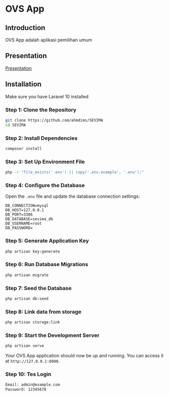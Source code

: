 # OVS App

## Introduction

OVS App adalah aplikasi pemilihan umum

## Presentation
[Presentation](https://#)

## Installation

Make sure you have Laravel 10 installed

### Step 1: Clone the Repository

```bash
git clone https://github.com/ahmdims/SEVIMA
cd SEVIMA
```

### Step 2: Install Dependencies

```bash
composer install
```

### Step 3: Set Up Environment File

```bash
php -r "file_exists('.env') || copy('.env.example', '.env');"
```

### Step 4: Configure the Database

Open the `.env` file and update the database connection settings:

```dotenv
DB_CONNECTION=mysql
DB_HOST=127.0.0.1
DB_PORT=3306
DB_DATABASE=sevima_db
DB_USERNAME=root
DB_PASSWORD=
```

### Step 5: Generate Application Key

```bash
php artisan key:generate
```

### Step 6: Run Database Migrations

```bash
php artisan migrate
```

### Step 7: Seed the Database

```bash
php artisan db:seed
```

### Step 8: Link data from storage

```bash
php artisan storage:link
```

### Step 9: Start the Development Server

```bash
php artisan serve
```

Your OVS App application should now be up and running. You can access it at `http://127.0.0.1:8000`.

### Step 10: Tes Login

```bash
Email: admin@example.com
Password: 12345678
```
